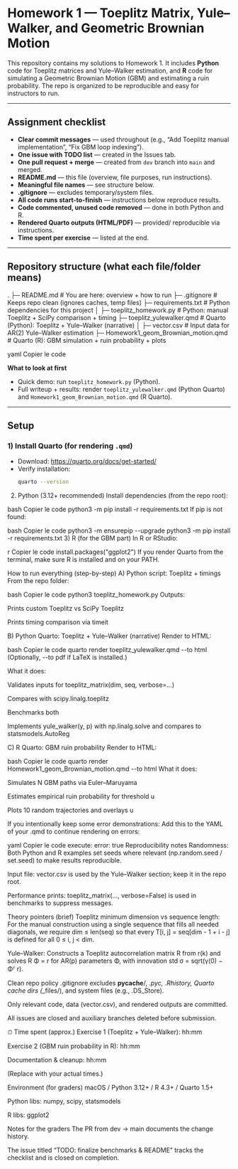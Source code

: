 # Homework 1 — Toeplitz Matrix, Yule–Walker, and Geometric Brownian Motion

This repository contains my solutions to Homework 1. It includes **Python** code for Toeplitz matrices and Yule–Walker estimation, and **R** code for simulating a Geometric Brownian Motion (GBM) and estimating a ruin probability. The repo is organized to be reproducible and easy for instructors to run.

---

## Assignment checklist 

- **Clear commit messages** — used throughout (e.g., “Add Toeplitz manual implementation”, “Fix GBM loop indexing”).
- **One issue with TODO list** — created in the Issues tab.
- **One pull request + merge** — created from `dev` branch into `main` and merged.
- **README.md** — this file (overview, file purposes, run instructions).
- **Meaningful file names** — see structure below.
- **.gitignore** — excludes temporary/system files.
- **All code runs start-to-finish** — instructions below reproduce results.
- **Code commented, unused code removed** — done in both Python and R.
- **Rendered Quarto outputs (HTML/PDF)** — provided/ reproducible via instructions.
- **Time spent per exercise** — listed at the end.

---

## Repository structure (what each file/folder means)

.
├─ README.md # You are here: overview + how to run
├─ .gitignore # Keeps repo clean (ignores caches, temp files)
├─ requirements.txt # Python dependencies for this project
│
├─ toeplitz_homework.py # Python: manual Toeplitz + SciPy comparison + timing
├─ toeplitz_yulewalker.qmd # Quarto (Python): Toeplitz + Yule–Walker (narrative)
│
├─ vector.csv # Input data for AR(2) Yule–Walker estimation
├─ Homework1_geom_Brownian_motion.qmd # Quarto (R): GBM simulation + ruin probability + plots

yaml
Copier le code

**What to look at first**
- Quick demo: run `toeplitz_homework.py` (Python).
- Full writeup + results: render `toeplitz_yulewalker.qmd` (Python Quarto) and `Homework1_geom_Brownian_motion.qmd` (R Quarto).

---

## Setup

### 1) Install Quarto (for rendering `.qmd`)
- Download: https://quarto.org/docs/get-started/
- Verify installation:
  ```bash
  quarto --version
2) Python (3.12+ recommended)
Install dependencies (from the repo root):

bash
Copier le code
python3 -m pip install -r requirements.txt
If pip is not found:

bash
Copier le code
python3 -m ensurepip --upgrade
python3 -m pip install -r requirements.txt
3) R (for the GBM part)
In R or RStudio:

r
Copier le code
install.packages("ggplot2")
If you render Quarto from the terminal, make sure R is installed and on your PATH.

How to run everything (step-by-step)
A) Python script: Toeplitz + timings
From the repo folder:

bash
Copier le code
python3 toeplitz_homework.py
Outputs:

Prints custom Toeplitz vs SciPy Toeplitz

Prints timing comparison via timeit

B) Python Quarto: Toeplitz + Yule–Walker (narrative)
Render to HTML:

bash
Copier le code
quarto render toeplitz_yulewalker.qmd --to html
(Optionally, --to pdf if LaTeX is installed.)

What it does:

Validates inputs for toeplitz_matrix(dim, seq, verbose=...)

Compares with scipy.linalg.toeplitz

Benchmarks both

Implements yule_walker(y, p) with np.linalg.solve and compares to statsmodels.AutoReg

C) R Quarto: GBM ruin probability
Render to HTML:

bash
Copier le code
quarto render Homework1_geom_Brownian_motion.qmd --to html
What it does:

Simulates N GBM paths via Euler–Maruyama

Estimates empirical ruin probability for threshold u

Plots 10 random trajectories and overlays u

If you intentionally keep some error demonstrations:
Add this to the YAML of your .qmd to continue rendering on errors:

yaml
Copier le code
execute:
  error: true
Reproducibility notes
Randomness: Both Python and R examples set seeds where relevant (np.random.seed / set.seed) to make results reproducible.

Input file: vector.csv is used by the Yule–Walker section; keep it in the repo root.

Performance prints: toeplitz_matrix(..., verbose=False) is used in benchmarks to suppress messages.

Theory pointers (brief)
Toeplitz minimum dimension vs sequence length:
For the manual construction using a single sequence that fills all needed diagonals, we require
dim ≤ len(seq)
so that every T[i, j] = seq[dim - 1 + i - j] is defined for all 0 ≤ i, j < dim.

Yule–Walker:
Constructs a Toeplitz autocorrelation matrix R from r(k) and solves R Φ = r for AR(p) parameters Φ, with innovation std σ = sqrt(γ(0) − Φᵀ r).

Clean repo policy
.gitignore excludes __pycache__/, *.pyc, .Rhistory, Quarto cache dirs (*_files/), and system files (e.g., .DS_Store).

Only relevant code, data (vector.csv), and rendered outputs are committed.

All issues are closed and auxiliary branches deleted before submission.

⏱ Time spent (approx.)
Exercise 1 (Toeplitz + Yule–Walker): hh:mm

Exercise 2 (GBM ruin probability in R): hh:mm

Documentation & cleanup: hh:mm

(Replace with your actual times.)

Environment (for graders)
macOS / Python 3.12+ / R 4.3+ / Quarto 1.5+

Python libs: numpy, scipy, statsmodels

R libs: ggplot2

Notes for the graders
The PR from dev → main documents the change history.

The issue titled “TODO: finalize benchmarks & README” tracks the checklist and is closed on completion.
